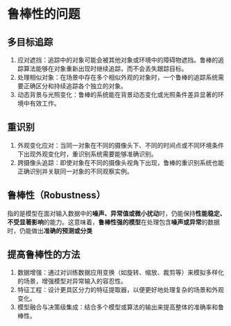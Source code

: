 # 鲁棒性的问题
## 多目标追踪

1. 应对遮挡：追踪中的对象可能会被其他对象或环境中的障碍物遮挡。鲁棒的追踪算法能够在对象重新出现时继续追踪，而不会丢失跟踪目标。
2. 处理相似对象：在场景中存在多个相似外观的对象时，一个鲁棒的追踪系统需要正确区分和持续追踪各个独立的对象。
3. 动态背景与光照变化：鲁棒的系统能在背景动态变化或光照条件差异显著的环境中有效工作。

## 重识别

1. 外观变化应对：当同一对象在不同的摄像头下、不同的时间点或不同环境条件下出现外观变化时，重识别系统需要能够准确识别。
2. 跨摄像头追踪：即使对象在不同的摄像头视角下出现，鲁棒的重识别系统也能正确识别并关联同一对象的不同观察实例。

## **鲁棒性（Robustness）**
指的是模型在面对输入数据中的**噪声、异常值或微小扰动**时，仍能保持**性能稳定、不受显著影响**的能力。这意味着，**鲁棒性强的模型**在处理包含**噪声或异常**的数据时，仍能做出**准确的预测或分类**


## 提高鲁棒性的方法
1. 数据增强：通过对训练数据应用变换（如旋转、缩放、裁剪等）来模拟多样化的场景，增强模型对异常输入的容忍性。
2. 特征工程：设计更具区分力的特征提取器，以便更好地处理复杂的场景和外观变化。
3. 模型融合与决策级集成：结合多个模型或算法的输出来提高整体的准确率和鲁棒性。

